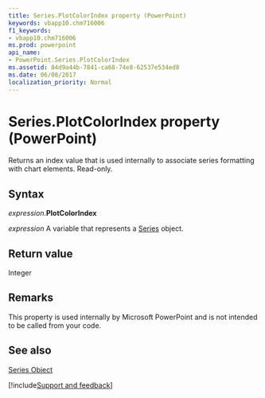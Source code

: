 ```yaml
---
title: Series.PlotColorIndex property (PowerPoint)
keywords: vbapp10.chm716006
f1_keywords:
- vbapp10.chm716006
ms.prod: powerpoint
api_name:
- PowerPoint.Series.PlotColorIndex
ms.assetid: 84d9a44b-7841-ca68-74e8-62537e534ed8
ms.date: 06/08/2017
localization_priority: Normal
---
```



# Series.PlotColorIndex property (PowerPoint)

Returns an index value that is used internally to associate series formatting with chart elements. Read-only.


## Syntax

_expression_.**PlotColorIndex**

_expression_ A variable that represents a [Series](PowerPoint.Series.md) object.


## Return value

Integer


## Remarks

This property is used internally by Microsoft PowerPoint and is not intended to be called from your code.


## See also


[Series Object](PowerPoint.Series.md)

[!include[Support and feedback](~/includes/feedback-boilerplate.md)]